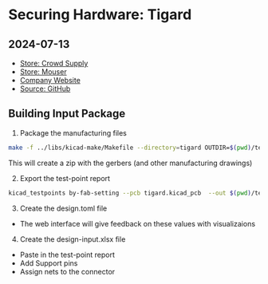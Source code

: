 # Securing Hardware: Tigard
## 2024-07-13


+ [Store: Crowd Supply](https://www.crowdsupply.com/securinghw/tigard)
+ [Store: Mouser](https://www.mouser.com/ProductDetail/Securing-Hardware/TIGARD-V1)
+ [Company Website](https://securinghardware.com/)
+ [Source: GitHub](https://github.com/tigard-tools/tigard)


## Building Input Package
1. Package the manufacturing files
  ```sh
  make -f ../libs/kicad-make/Makefile --directory=tigard OUTDIR=$(pwd)/testjig PROJECT=tigard VERSION=1.1.X 
  ```
This will create a zip with the gerbers (and other manufacturing drawings)

2. Export the test-point report
  ```sh
  kicad_testpoints by-fab-setting --pcb tigard.kicad_pcb  --out $(pwd)/testjig/testpoint-report.xlsx --drill-center 
  ```

3. Create the design.toml file
  + The web interface will give feedback on these values with visualizaions


4. Create the design-input.xlsx file
  + Paste in the test-point report
  + Add Support pins
  + Assign nets to the connector


